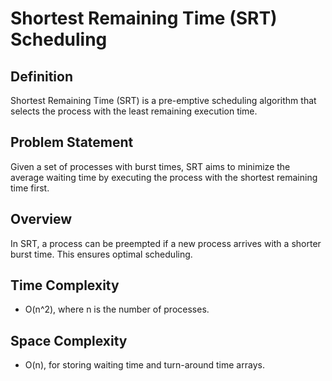 # Shortest Remaining Time (SRT) Scheduling

## Definition
Shortest Remaining Time (SRT) is a pre-emptive scheduling algorithm that selects the process with the least remaining execution time.

## Problem Statement
Given a set of processes with burst times, SRT aims to minimize the average waiting time by executing the process with the shortest remaining time first.

## Overview
In SRT, a process can be preempted if a new process arrives with a shorter burst time. This ensures optimal scheduling.

## Time Complexity
- O(n^2), where n is the number of processes.

## Space Complexity
- O(n), for storing waiting time and turn-around time arrays.
